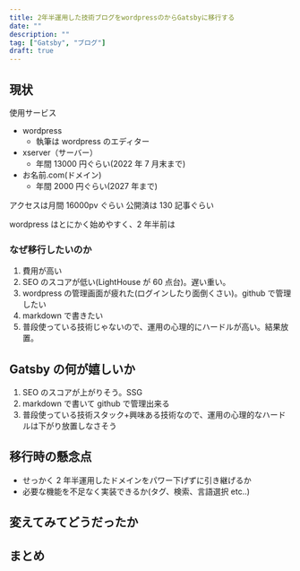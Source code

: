 ```yaml
---
title: 2年半運用した技術ブログをwordpressのからGatsbyに移行する
date: ""
description: ""
tag: ["Gatsby", "ブログ"]
draft: true
---
```


## 現状

使用サービス

- wordpress
  - 執筆は wordpress のエディター
- xserver（サーバー）
  - 年間 13000 円ぐらい(2022 年 7 月末まで)
- お名前.com(ドメイン)
  - 年間 2000 円ぐらい(2027 年まで)

アクセスは月間 16000pv ぐらい
公開済は 130 記事ぐらい

wordpress はとにかく始めやすく、2 年半前は

### なぜ移行したいのか

1. 費用が高い
2. SEO のスコアが低い(LightHouse が 60 点台)。遅い重い。
3. wordpress の管理画面が疲れた(ログインしたり面倒くさい)。github で管理したい
4. markdown で書きたい
5. 普段使っている技術じゃないので、運用の心理的にハードルが高い。結果放置。

## Gatsby の何が嬉しいか

1. SEO のスコアが上がりそう。SSG
2. markdown で書いて github で管理出来る
3. 普段使っている技術スタック+興味ある技術なので、運用の心理的なハードルは下がり放置しなさそう

## 移行時の懸念点

- せっかく 2 年半運用したドメインをパワー下げずに引き継げるか
- 必要な機能を不足なく実装できるか(タグ、検索、言語選択 etc..)

## 変えてみてどうだったか

## まとめ
